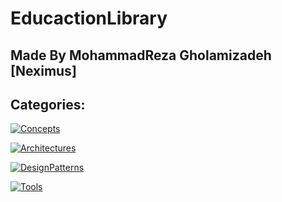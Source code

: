 # EducactionLibrary
## Made By MohammadReza Gholamizadeh [Neximus]
## Categories: 

[![Concepts](https://img.shields.io/badge/Concepts-020?style=for-the-badge&logo=github&logoColor=white)](https://github.com/MohammadRezaGholamizadeh/EducactionLibrary/blob/main/Library/Concepts/README.md)

[![Architectures](https://img.shields.io/badge/Architectures-710?style=for-the-badge&logo=github&logoColor=white)](https://github.com/MohammadRezaGholamizadeh/EducactionLibrary/blob/main/Library/Architectures/README.md)

[![DesignPatterns](https://img.shields.io/badge/DesignPatterns-357?style=for-the-badge&logo=github&logoColor=white)](https://github.com/MohammadRezaGholamizadeh/EducactionLibrary/blob/main/Library/DesignPatterns/README.md)

[![Tools](https://img.shields.io/badge/Tools-487?style=for-the-badge&logo=github&logoColor=white)](https://github.com/MohammadRezaGholamizadeh/EducactionLibrary/blob/main/Library/Tools/README.md)
